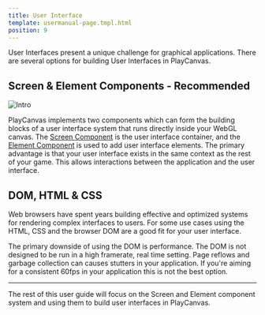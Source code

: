 ```yaml
---
title: User Interface
template: usermanual-page.tmpl.html
position: 9
---
```


User Interfaces present a unique challenge for graphical applications. There are several options for building User Interfaces in PlayCanvas.

## Screen & Element Components - Recommended

![Intro][1]

PlayCanvas implements two components which can form the building blocks of a user interface system that runs directly inside your WebGL canvas. The [Screen Component][2] is the user interface container, and the [Element Component][3] is used to add user interface elements. The primary advantage is that your user interface exists in the same context as the rest of your game. This allows interactions between the application and the user interface.

## DOM, HTML & CSS

Web browsers have spent years building effective and optimized systems for rendering complex interfaces to users. For some use cases using the HTML, CSS and the browser DOM are a good fit for your user interface.

The primary downside of using the DOM is performance. The DOM is not designed to be run in a high framerate, real time setting. Page reflows and garbage collection can causes stutters in your application. If you're aiming for a consistent 60fps in your application this is not the best option.

---

The rest of this user guide will focus on the Screen and Element component system and using them to build user interfaces in PlayCanvas.

[1]: /images/user-manual/user-interface/user-interface-intro-sq.png
[2]: /user-manual/packs/components/screen
[3]: /user-manual/packs/components/element

